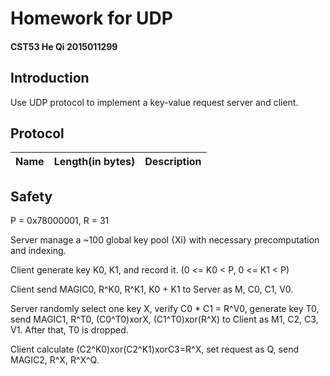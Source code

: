 # Homework for UDP

#### CST53 He Qi 2015011299

## Introduction

Use UDP protocol to implement a key-value request server and client.

## Protocol

|Name|Length(in bytes)|Description|
|:-:|--:|:--|

## Safety

P = 0x78000001, R = 31

Server manage a ~100 global key pool {Xi} with necessary precomputation and indexing.

Client generate key K0, K1, and record it. (0 <= K0 < P, 0 <= K1 < P)

Client send MAGIC0, R^K0, R^K1, K0 + K1 to Server as M, C0, C1, V0.

Server randomly select one key X, verify C0 * C1 = R^V0, generate key T0, send MAGIC1, R^T0, (C0^T0)xorX, (C1^T0)xor(R^X) to Client as M1, C2, C3, V1. After that, T0 is dropped.

Client calculate (C2^K0)xor(C2^K1)xorC3=R^X, set request as Q, send MAGIC2, R^X, R^X^Q.
